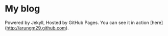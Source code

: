 # My blog
Powered by Jekyll, Hosted by GitHub Pages.
You can see it in action [here] (http://arungm29.github.com).

